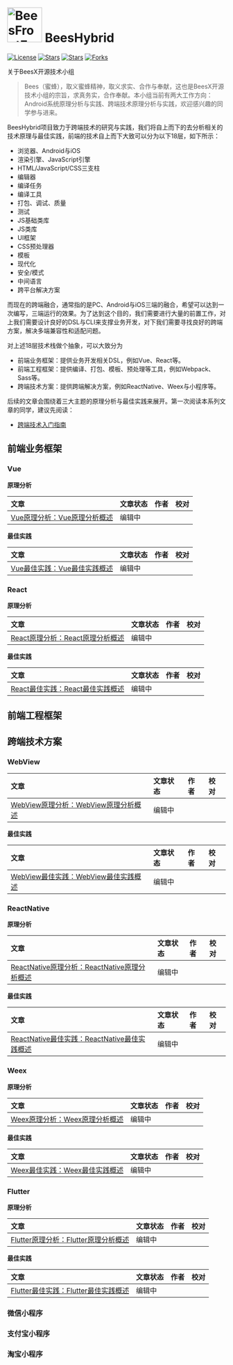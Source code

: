 # <img src="https://github.com/guoxiaoxing/BeesFrontEnd/raw/master/art/logo.png" alt="BeesFrontEnd" width="80" height="80" align="bottom"/> BeesHybrid

[![License](https://img.shields.io/github/issues/BeesX/BeesHybrid.svg)](https://jitpack.io/#BeesX/BeesHybrid)
[![Stars](https://img.shields.io/github/stars/BeesX/BeesHybrid.svg)](https://jitpack.io/#BeesX/BeesHybrid)
[![Stars](https://img.shields.io/github/forks/BeesX/BeesHybrid.svg)](https://jitpack.io/#BeesX/BeesHybrid)
[![Forks](https://img.shields.io/github/issues/BeesX/BeesHybrid.svg)](https://jitpack.io/#BeesX/BeesHybrid)

关于BeesX开源技术小组

> Bees（蜜蜂），取义蜜蜂精神，取义求实、合作与奉献，这也是BeesX开源技术小组的宗旨，求真务实，合作奉献。本小组当前有两大工作方向：Android系统原理分析与实践、跨端技术原理分析与实践，欢迎感兴趣的同学参与进来。

BeesHybrid项目致力于跨端技术的研究与实践，我们将自上而下的去分析相关的技术原理与最佳实践，前端的技术自上而下大致可以分为以下18层，如下所示：

- 浏览器、Android与iOS
- 渲染引擎、JavaScript引擎
- HTML/JavaScript/CSS三支柱
- 编辑器
- 编译任务
- 编译工具
- 打包、调试、质量
- 测试
- JS基础类库
- JS类库
- UI框架
- CSS预处理器
- 模板
- 现代化
- 安全/模式
- 中间语言
- 跨平台解决方案

而现在的跨端融合，通常指的是PC、Android与iOS三端的融合，希望可以达到一次编写，三端运行的效果。为了达到这个目的，我们需要进行大量的前置工作，对上我们需要设计良好的DSL与CLI来支撑业务开发，对下我们需要寻找良好的跨端方案，解决多端兼容性和适配问题。

对上述18层技术栈做个抽象，可以大致分为

- 前端业务框架：提供业务开发相关DSL，例如Vue、React等。
- 前端工程框架：提供编译、打包、模板、预处理等工具，例如Webpack、Sass等。
- 跨端技术方案：提供跨端解决方案，例如ReactNative、Weex与小程序等。

后续的文章会围绕着三大主题的原理分析与最佳实践来展开。第一次阅读本系列文章的同学，建议先阅读：

- [跨端技术入门指南](https://github.com/BeesX/BeesHybrid/blob/master/doc/跨端技术入门指南.md)

## 前端业务框架

### Vue

**原理分析**

|文章                                                      |文章状态                            |作者                               |校对                              |
|:--------------------------------------------------------|:----------------------------------|:----------------------------------|:--------------------------------|
|[Vue原理分析：Vue原理分析概述]()| 编辑中|  |  |

**最佳实践**

|文章                                                      |文章状态                            |作者                               |校对                              |
|:--------------------------------------------------------|:----------------------------------|:----------------------------------|:--------------------------------|
|[Vue最佳实践：Vue最佳实践概述]()| 编辑中|  |  |

### React

**原理分析**

|文章                                                      |文章状态                            |作者                               |校对                              |
|:--------------------------------------------------------|:----------------------------------|:----------------------------------|:--------------------------------|
|[React原理分析：React原理分析概述]()| 编辑中|  |  |

**最佳实践**

|文章                                                      |文章状态                            |作者                               |校对                              |
|:--------------------------------------------------------|:----------------------------------|:----------------------------------|:--------------------------------|
|[React最佳实践：React最佳实践概述]()| 编辑中|  |  |

## 前端工程框架

## 跨端技术方案

### WebView

|文章                                                      |文章状态                            |作者                               |校对                              |
|:--------------------------------------------------------|:----------------------------------|:----------------------------------|:--------------------------------|
|[WebView原理分析：WebView原理分析概述]()| 编辑中|  |  |

**最佳实践**

|文章                                                      |文章状态                            |作者                               |校对                              |
|:--------------------------------------------------------|:----------------------------------|:----------------------------------|:--------------------------------|
|[WebView最佳实践：WebView最佳实践概述]()| 编辑中|  |  |

### ReactNative

**原理分析**

|文章                                                      |文章状态                            |作者                               |校对                              |
|:--------------------------------------------------------|:----------------------------------|:----------------------------------|:--------------------------------|
|[ReactNative原理分析：ReactNative原理分析概述]()| 编辑中|  |  |

**最佳实践**

|文章                                                      |文章状态                            |作者                               |校对                              |
|:--------------------------------------------------------|:----------------------------------|:----------------------------------|:--------------------------------|
|[ReactNative最佳实践：ReactNative最佳实践概述]()| 编辑中|  |  |


### Weex

**原理分析**

|文章                                                      |文章状态                            |作者                               |校对                              |
|:--------------------------------------------------------|:----------------------------------|:----------------------------------|:--------------------------------|
|[Weex原理分析：Weex原理分析概述]()| 编辑中|  |  |

**最佳实践**

|文章                                                      |文章状态                            |作者                               |校对                              |
|:--------------------------------------------------------|:----------------------------------|:----------------------------------|:--------------------------------|
|[Weex最佳实践：Weex最佳实践概述]()| 编辑中|  |  |

### Flutter

**原理分析**

|文章                                                      |文章状态                            |作者                               |校对                              |
|:--------------------------------------------------------|:----------------------------------|:----------------------------------|:--------------------------------|
|[Flutter原理分析：Flutter原理分析概述]()| 编辑中|  |  |

**最佳实践**

|文章                                                      |文章状态                            |作者                               |校对                              |
|:--------------------------------------------------------|:----------------------------------|:----------------------------------|:--------------------------------|
|[Flutter最佳实践：Flutter最佳实践概述]()| 编辑中|  |  |


### 微信小程序

### 支付宝小程序

### 淘宝小程序

